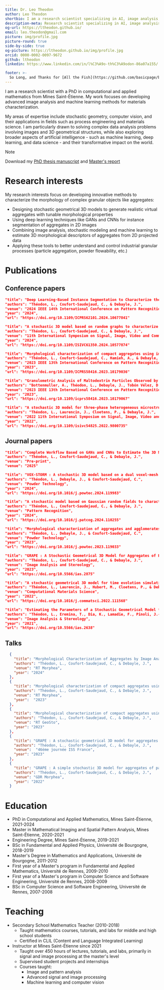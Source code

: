 ```yaml
---
title: Dr. Leo Theodon
author: Leo Theodon
shortbio: I am a research scientist specializing in AI, image analysis, and complex data analysis.
description-meta: Research scientist specializing in AI, image analysis, and complex data analysis.
og-url: https://ltheodon.github.io/ 
email: leo.theodon@gmail.com
picture: img/profile.jpg
picture-round: true
side-by-side: true
og-picture: https://ltheodon.github.io/img/profile.jpg
orcid: 0000-0002-0097-9672
github: ltheodon
linkedin: https://www.linkedin.com/in/l%C3%A9o-th%C3%A9odon-86a07a155/

footer: >-
  So Long, and Thanks for [All the Fish](https://github.com/basicpage/basicpage.github.io)
---
```


I am a research scientist with a PhD in computational and applied mathematics from Mines Saint-Étienne. My work focuses on developing advanced image analysis and machine learning methods for materials characterization.

My areas of expertise include stochastic geometry, computer vision, and their applications in fields such as process engineering and materials science. I am particularly drawn to solving complex data analysis problems involving images and 3D geometrical structures, while also exploring broader aspects of artificial intelligence - such as machine learning, deep learning, and data science - and their transformative impact on the world.


> [!NOTE] 
> Download my [PhD thesis manuscript](files/theodon-leo-diff.pdf) and [Master's report](files/THEODON_rapport_stage.pdf)

# Research interests

My research interests focus on developing innovative methods to characterize the morphology of complex granular objects like aggregates:

- Designing stochastic geometrical 3D models to generate realistic virtual aggregates with tunable morphological properties
- Using deep learning techniques like GANs and CNNs for instance segmentation of aggregates in 2D images
- Combining image analysis, stochastic modeling and machine learning to estimate 3D morphological descriptors of aggregates from 2D projected data
- Applying these tools to better understand and control industrial granular processes (particle aggregation, powder flowability, etc.)


# Publications

## Conference papers

``` json {.paper}
"title": "Deep Learning-Based Instance Segmentation to Characterize the Morphology of Compact Aggregates through Image Analysis",
"authors": "Théodon, L., Coufort-Saudejaud, C., & Debayle, J.",
"venue": "2024 IEEE 14th International Conference on Pattern Recognition Systems (ICPRS)",
"year": "2024",
"url": "https://doi.org/10.1109/ICPRS62101.2024.10677841"
```
``` json {.paper}
"title": "A stochastic 3D model based on random graphs to characterize the morphology of compact aggregates using image analysis",
"authors": "Théodon, L., Coufort-Saudejaud, C., & Debayle, J.",
"venue": "11th International Symposium on Signal, Image, Video and Communications (ISIVC)",
"year": "2024",
"url": "https://doi.org/10.1109/ISIVC61350.2024.10577874"
```
``` json {.paper}
"title": "Morphological characterization of compact aggregates using image analysis and a geometrical stochastic 3D model",
"authors": "Théodon, L., Coufort-Saudejaud, C., Hamieh, A., & Debayle, J.",
"venue": "2023 IEEE 13th International Conference on Pattern Recognition Systems (ICPRS)",
"year": "2023",
"url": "https://doi.org/10.1109/ICPRS58416.2023.10179036"
```
``` json {.paper}
"title": "Granulometric Analysis of Maltodextrin Particles Observed by Scanning Electron Microscopy",
"authors": "Bottenmuller, A., Théodon, L., Debayle, J., Tobón Vélez, D., Tourbin, M., Frances, C., & Gavet, Y.",
"venue": "2023 IEEE 13th International Conference on Pattern Recognition Systems (ICPRS)",
"year": "2023",
"url": "https://doi.org/10.1109/icprs58416.2023.10179067"
```
``` json {.paper}
"title": "A stochastic 3D model for three-phase heterogeneous microstructures in SOFC-electrodes",
"authors": "Théodon, L., Laurencin, J., Cloetens, P., & Debayle, J.",
"venue": "2022 11th International Symposium on Signal, Image, Video and Communications (ISIVC)",
"year": "2022", 
"url": "https://doi.org/10.1109/isivc54825.2022.9800735"
```


## Journal papers

``` json {.paper}
"title": "Complete Workflow Based on GANs and CNNs to Estimate the 3D Morphological Characteristics of Latex Aggregates from 2D Images",
"authors": "Théodon, L., Coufort-Saudejaud, C., & Debayle, J.",
"venue": "Pre-print",
"venue": "2025"
```
``` json {.paper}
"title": "VOX-STORM : A stochastic 3D model based on a dual voxel-mesh architecture for the morphological characterization of aggregates",
"authors": "Théodon, L., Debayle, J., & Coufort-Saudejaud, C.", 
"venue": "Powder Technology",
"year": "2024",
"url": "https://doi.org/10.1016/j.powtec.2024.119983"
```
``` json {.paper}
"title": "A stochastic model based on Gaussian random fields to characterize the morphology of granular objects",
"authors": "Théodon, L., Coufort-Saudejaud, C., & Debayle, J.",
"venue": "Pattern Recognition",
"year": "2024",
"url": "https://doi.org/10.1016/j.patcog.2024.110255"
```
``` json {.paper}
"title": "Morphological characterization of aggregates and agglomerates by image analysis : A systematic literature review",
"authors": "Théodon, L., Debayle, J., & Coufort-Saudejaud, C.", 
"venue": "Powder Technology",
"year": "2023",
"url": "https://doi.org/10.1016/j.powtec.2023.119033"
```
``` json {.paper}
"title": "GRAPE : A Stochastic Geometrical 3D Model for Aggregates of Particles With Tunable 2D Morphological Projected Properties",
"authors": "Théodon, L., Coufort-Saudejaud, C., & Debayle, J.",
"venue": "Image Analysis and Stereology", 
"year": "2023",
"url": "https://doi.org/10.5566/ias.2875"
```
``` json {.paper}
"title": "A stochastic geometrical 3D model for time evolution simulation of microstructures in SOC-electrodes",
"authors": "Théodon, L., Laurencin, J., Hubert, M., Cloetens, P., & Debayle, J.",
"venue": "Computational Materials Science",
"year": "2022",
"url": "https://doi.org/10.1016/j.commatsci.2022.111568"
```
``` json {.paper}
"title": "Estimating the Parameters of a Stochastic Geometrical Model for Multiphase Flow Images Using Local Measures",
"authors": "Théodon, L., Eremina, T., Dia, K., Lamadie, F., Pinoli, J.-C., & Debayle, J.",
"venue": "Image Analysis & Stereology",
"year": "2021",
"url": "https://doi.org/10.5566/ias.2638"
```


## Talks

``` json {.papers}
  {
    "title": "Morphological Characterization of Aggregates by Image Analysis : Combining Deep Learning and Stochastic Geometry",
    "authors": "Théodon, L., Coufort-Saudejaud, C., & Debayle, J.",  
    "venue": "RT Morphea",
    "year": "2024"
  },
  {
    "title": "Morphological characterization of compact aggregates using image analysis and a geometrical stochastic 3D model",
    "authors": "Théodon, L., Coufort-Saudejaud, C., & Debayle, J.",
    "venue": "RT Morphea",
    "year":  "2023"
  },
  {  
    "title": "Morphological characterization of compact aggregates using image analysis and a geometrical stochastic 3D model",
    "authors": "Théodon, L., Coufort-Saudejaud, C., & Debayle, J.",
    "venue": "RT GeoSto",  
    "year": "2023"
  },
  {
    "title": "GRAPE : A stochastic geometrical 3D model for aggregates of particles with tunable 2D morphological projected properties",
    "authors": "Théodon, L., Coufort-Saudejaud, C., & Debayle, J.",
    "venue":  "46ème journée ISS France",
    "year": "2023"  
  },
  {
    "title": "GRAPE : A simple stochastic 3D model for aggregates of particles with tunable 2D properties",
    "authors": "Théodon, L., Coufort-Saudejaud, C., & Debayle, J.",
    "venue": "GDR Morphea",
    "year": "2022"
  }
```

# Education
- PhD in Computational and Applied Mathematics, Mines Saint-Étienne, 2021-2024
- Master in Mathematical Imaging and Spatial Pattern Analysis, Mines Saint-Étienne, 2020-2021
- Engineering Degree, Mines Saint-Étienne, 2019-2021
- BSc in Fundamental and Applied Physics, Université de Bourgogne, 2018-2019
- Master's Degree in Mathematics and Applications, Université de Bourgogne, 2011-2012
- First year of a Master's program in Fundamental and Applied Mathematics, Université de Rennes, 2009-2010
- First year of a Master's program in Computer Science and Software Engineering, Université de Rennes, 2008-2009
- BSc in Computer Science and Software Engineering, Université de Rennes, 2007-2008

# Teaching
- Secondary School Mathematics Teacher (2010-2018)
  - Taught mathematics courses, tutorials, and labs for middle and high school students
  - Certified in CLIL (Content and Language Integrated Learning)
- Instructor at Mines Saint-Étienne since 2021
  - Taught over 450 hours of lectures, tutorials, and labs, primarily in signal and image processing at the master's level
  - Supervised student projects and internships
  - Courses taught:
    - Image and pattern analysis
    - Advanced signal and image processing
    - Machine learning and computer vision
